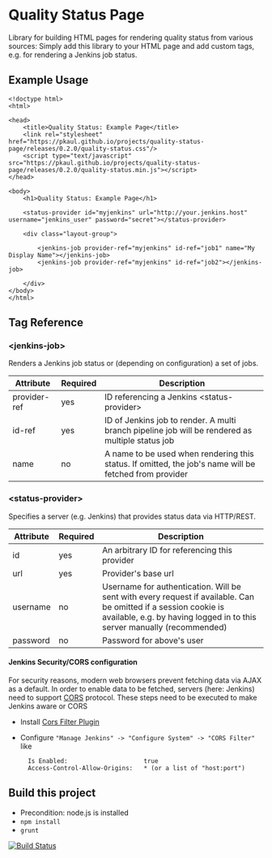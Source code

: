 # Quality Status Page


Library for building HTML pages for rendering quality status from various sources: 
Simply add this library to your HTML page and add custom tags, e.g. for rendering a Jenkins job status. 


## Example Usage

    <!doctype html>
    <html>
    
    <head>
        <title>Quality Status: Example Page</title>
        <link rel="stylesheet" href="https://pkaul.github.io/projects/quality-status-page/releases/0.2.0/quality-status.css"/>
        <script type="text/javascript" src="https://pkaul.github.io/projects/quality-status-page/releases/0.2.0/quality-status.min.js"></script>
    </head>
    
    <body>
        <h1>Quality Status: Example Page</h1>
        
        <status-provider id="myjenkins" url="http://your.jenkins.host" username="jenkins_user" password="secret"></status-provider>
        
        <div class="layout-group">
        
            <jenkins-job provider-ref="myjenkins" id-ref="job1" name="My Display Name"></jenkins-job>
            <jenkins-job provider-ref="myjenkins" id-ref="job2"></jenkins-job>
        
        </div>
    </body>
    </html>

## Tag Reference

### &lt;jenkins-job&gt;
Renders a Jenkins job status or (depending on configuration) a set of jobs.

|Attribute|Required|Description|
|---------|--------|-----------|
|provider-ref|yes|ID referencing a Jenkins &lt;status-provider&gt;|
|id-ref|yes|ID of Jenkins job to render. A multi branch pipeline job will be rendered as multiple status job|
|name|no|A name to be used when rendering this status. If omitted, the job's name will be fetched from provider|

### &lt;status-provider&gt;
Specifies a server (e.g. Jenkins) that provides status data via HTTP/REST.

|Attribute|Required|Description|
|---------|--------|-----------|
|id|yes|An arbitrary ID for referencing this provider|
|url|yes|Provider's base url|
|username|no|Username for authentication. Will be sent with every request if available. Can be omitted if a session cookie is available, e.g. by having logged in to this server manually (recommended)|
|password|no|Password for above's user|


#### Jenkins Security/CORS configuration
For security reasons, modern web browsers prevent fetching data via AJAX as a default. In order to enable data to be fetched, servers (here: Jenkins) need to
support [CORS](https://en.wikipedia.org/wiki/Cross-origin_resource_sharing) protocol. These steps need to be executed to make Jenkins aware or CORS

* Install [Cors Filter Plugin](https://wiki.jenkins-ci.org/display/JENKINS/Cors+Filter+Plugin) 
* Configure `"Manage Jenkins" -> "Configure System" -> "CORS Filter"` like

        Is Enabled:                     true
        Access-Control-Allow-Origins:   * (or a list of "host:port")



## Build this project
* Precondition: node.js is installed
* `npm install`
* `grunt`

[![Build Status](https://travis-ci.org/pkaul/quality-status-page.png?branch=master)](https://travis-ci.org/pkaul/quality-status-page)

